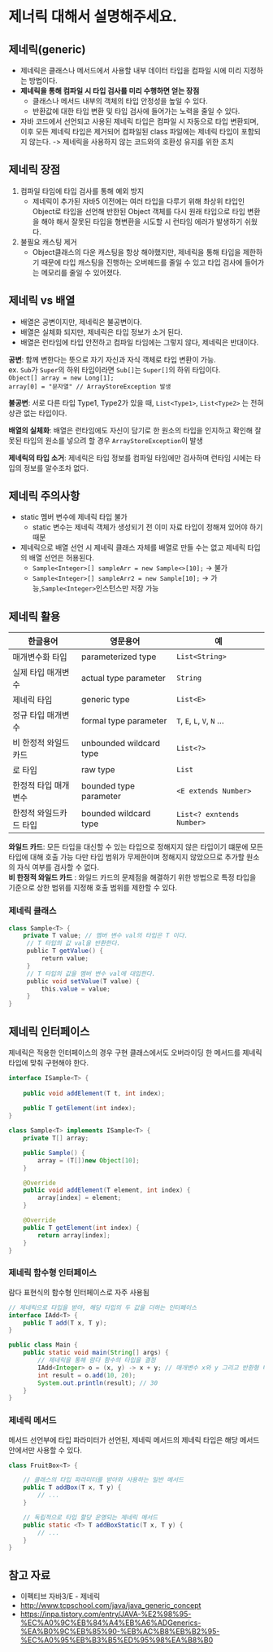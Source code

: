# 제너릭 대해서 설명해주세요.

## 제네릭(generic)
- 제네릭은 클래스나 메서드에서 사용할 내부 데이터 타입을 컴파일 시에 미리 지정하는 방법이다.
- **제네릭을 통해 컴파일 시 타입 검사를 미리 수행하면 얻는 장점**
  - 클래스나 메서드 내부의 객체의 타입 안정성을 높일 수 있다.
  - 반환값에 대한 타입 변환 및 타입 검사에 들어가는 노력을 줄일 수 있다.
- 자바 코드에서 선언되고 사용된 제네릭 타입은 컴파일 시 자동으로 타입 변환되며, 이후 모든 제네릭 타입은
제거되어 컴파일된 class 파일에는 제네릭 타입이 포함되지 않는다. -> 제네릭을 사용하지 않는 코드와의 호환성 유지를 위한 조치

## 제네릭 장점
1. 컴파일 타임에 타입 검사를 통해 예외 방지 
   - 제네릭이 추가된 자바5 이전에는 여러 타입을 다루기 위해 촤상위 타입인 Object로 타입을 선언해 반한된 Object 객체를 다시 원래 타입으로 타입 변환을 해야 해서 잘못된 타입을 형변환을 시도할 시 런타임 에러가 발생하기 쉬웠다.
2. 불필요 캐스팅 제거 
   - Object클래스의 다운 캐스팅을 항상 해야했지만, 제네릭을 통해 타입을 제한하기 때문에 타입 캐스팅을 진행하는 오버헤드를 줄일 수 있고 타입 검사에 들어가는 메모리를 줄일 수 있어졌다.

## 제네릭 vs 배열
- 배열은 공변이지만, 제네릭은 불공변이다.
- 배열은 실체화 되지만, 제네릭은 타입 정보가 소거 된다.
- 배열은 런타임에 타입 안전하고 컴파일 타임에는 그렇지 않다, 제네릭은 반대이다.

**공변**: 함께 변한다는 뜻으로 자기 자신과 자식 객체로 타입 변환이 가능. <br>
ex. `Sub`가 `Super`의 하위 타입이라면 `Sub[]`는 `Super[]`의 하위 타입이다. <br> 
`Object[] array = new Long[1];` <br>
`array[0] = "문자열" // ArrayStoreException 발생`

**불공변**: 서로 다른 타입 Type1, Type2가 있을 때, `List<Type1>`, `List<Type2>` 는 전혀 상관 없는 타입이다. <br>

**배열의 실체화**: 배열은 런타임에도 자신이 담기로 한 원소의 타입을 인지하고 확인해 잘못된 타입의 원소를 넣으려 할
경우 `ArrayStoreException`이 발생 <br>

**제네릭의 타입 소거**: 제네릭은 타입 정보를 컴파일 타임에만 검사하며 런타임 시에는 타입의 정보를 알수조차 없다.

## 제네릭 주의사항
- static 멤버 변수에 제네릭 타입 불가 
  - static 변수는 제네릭 객체가 생성되기 전 이미 자료 타입이 정해져 있어야 하기 때문
- 제네릭으로 배열 선언 시 제네릭 클래스 자체를 배열로 만들 수는 없고 제네릭 타입의 배열 선언은 허용된다.
  - `Sample<Integer>[] sampleArr = new Sample<>[10];` -> 불가
  - `Sample<Integer>[] sampleArr2 = new Sample[10];` -> 가능,`Sample<Integer>`인스턴스만 저장 가능

## 제네릭 활용
| 한글용어         | 영문용어                   | 예                         |
|--------------|------------------------|---------------------------|
| 매개변수화 타입     | parameterized type     | `List<String>`            |
| 실제 타입 매개변수   | actual type parameter  | `String`                  |
| 제네릭 타입       | generic type           | `List<E>`                 |
| 정규 타입 매개변수   | formal type parameter  | `T`, `E`, `L`, `V`, `N` … |
| 비 한정적 와일드 카드 | unbounded wildcard type | `List<?>`                 |
| 로 타입         | raw type               | `List`                    |
| 한정적 타입 매개변수  | bounded type parameter | `<E extends Number>`      |
| 한정적 와일드카드 타입 | bounded wildcard type  | `List<? exntends Number>` |

**와일드 카드**: 모든 타입을 대신할 수 있는 타입으로 정해지지 않은 타입이기 떄문에 모든 타입에 대해 호출 가능
다만 타입 범위가 무제한이며 정해지지 않았으므로 추가할 원소의 자식 여부를 검사할 수 없다.<br>
**비 한정적 와일드 카드** : 와일드 카드의 문제점을 해결하기 위한 방법으로 특정 타입을 기준으로 상한 범위를 지정해
호출 범위를 제한할 수 있다.

### 제네릭 클래스
```java
class Sample<T> { 
    private T value; // 멤버 변수 val의 타입은 T 이다.
    ￼// T 타입의 값 val을 반환한다.
    ￼public T getValue() {
        ￼return value;￼
    ￼}￼
    ￼// T 타입의 값을 멤버 변수 val에 대입한다.￼
    ￼public void setValue(T value) {￼
        ￼this.value = value;￼
    ￼}￼
}
```

## 제네릭 인터페이스
제네릭은 적용한 인터페이스의 경우 구현 클래스에서도 오버라이딩 한 메서드를 제네릭 타입에 맞춰 구현해야 한다.
```java
interface ISample<T> {
	
    public void addElement(T t, int index);
    
    public T getElement(int index);
}

class Sample<T> implements ISample<T> {
	private T[] array;

	public Sample() {
		array = (T[])new Object[10];
	}

	@Override￼
	public void addElement(T element, int index) {￼
		array[index] = element;
	}￼

	@Override￼
	public T getElement(int index) {
		return array[index];
	}￼
}
```

### 제네릭 함수형 인터페이스
람다 표현식의 함수형 인터페이스로 자주 사용됨

```java
// 제네릭으로 타입을 받아, 해당 타입의 두 값을 더하는 인터페이스
interface IAdd<T> {
    public T add(T x, T y);
}￼

public class Main {
    public static void main(String[] args) {
        // 제네릭을 통해 람다 함수의 타입을 결정
        IAdd<Integer> o = (x, y) -> x + y; // 매개변수 x와 y 그리고 반환형 타입이 int형으로 설정된다.
        int result = o.add(10, 20);
        System.out.println(result); // 30
    }
}
```

### 제네릭 메서드
메서드 선언부에 타입 파라미터가 선언된, 제네릭 메서드의 제네릭 타입은 해당 메서드 안에서만 사용할 수 있다.
```java
class FruitBox<T> {

	// 클래스의 타입 파라미터를 받아와 사용하는 일반 메서드
	public T addBox(T x, T y) {
		// ...
	}

	// 독립적으로 타입 할당 운영되는 제네릭 메서드
	public static <T> T addBoxStatic(T x, T y) {
		// ...
	}
}
```


## 참고 자료
- 이펙티브 자바3/E - 제네릭
- http://www.tcpschool.com/java/java_generic_concept
- https://inpa.tistory.com/entry/JAVA-%E2%98%95-%EC%A0%9C%EB%84%A4%EB%A6%ADGenerics-%EA%B0%9C%EB%85%90-%EB%AC%B8%EB%B2%95-%EC%A0%95%EB%B3%B5%ED%95%98%EA%B8%B0
